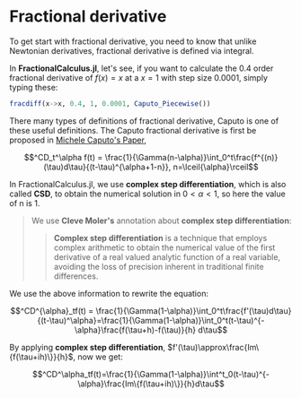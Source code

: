 # Fractional derivative

To get start with fractional derivative, you need to know that unlike Newtonian derivatives, fractional derivative is defined via integral.

In **FractionalCalculus.jl**, let's see, if you want to calculate the $0.4$ order fractional derivative of $f(x)=x$ at a $x=1$ with step size $0.0001$, simply typing these:


```julia
fracdiff(x->x, 0.4, 1, 0.0001, Caputo_Piecewise())
```



There many types of definitions of fractional derivative, Caputo is one of these useful definitions. The Caputo fractional derivative is first be proposed in [Michele Caputo's Paper](https://doi.org/10.1111/j.1365-246X.1967.tb02303.x), 

```math
^CD_t^\alpha f(t) = \frac{1}{\Gamma(n-\alpha)}\int_0^t\frac{f^{(n)}(\tau)d\tau}{(t-\tau)^{\alpha+1-n}}, n=\lceil{\alpha}\rceil
```

In FractionalCalculus.jl, we use **complex step differentiation**, which is also called **CSD**, to obtain the numerical solution in $0<\alpha<1$, so here the value of n is $1$.

> We use **Cleve Moler's** annotation about **complex step differentiation**:
>
> > **Complex step differentiation** is a technique that employs complex arithmetic to obtain the numerical value of the first derivative of a real valued analytic function of a real variable, avoiding the loss of precision inherent in traditional finite differences.

We use the above information to rewrite the equation:
```math
^CD^{\alpha}_tf(t) = \frac{1}{\Gamma(1-\alpha)}\int_0^t\frac{f'(\tau)d\tau}{(t-\tau)^\alpha}=\frac{1}{\Gamma(1-\alpha)}\int_0^t(t-\tau)^{-\alpha}\frac{f(\tau+h)-f(\tau)}{h} d\tau
```
By applying **complex step differentiation**, $f'(\tau)\approx\frac{Im\{f(\tau+ih)\}}{h}$, now we get:
```math
^CD^\alpha_tf(t)=\frac{1}{\Gamma(1-\alpha)}\int^t_0(t-\tau)^{-\alpha}\frac{Im\{f(\tau+ih)\}}{h}d\tau
```

